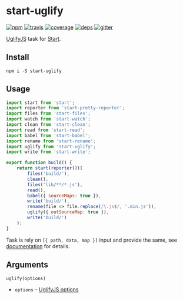 # start-uglify

[![npm](https://img.shields.io/npm/v/start-uglify.svg?style=flat-square)](https://www.npmjs.com/package/start-uglify)
[![travis](http://img.shields.io/travis/start-runner/uglify.svg?style=flat-square)](https://travis-ci.org/start-runner/uglify)
[![coverage](https://img.shields.io/codecov/c/github/start-runner/uglify.svg?style=flat-square)](https://codecov.io/github/start-runner/uglify)
[![deps](https://img.shields.io/gemnasium/start-runner/uglify.svg?style=flat-square)](https://gemnasium.com/start-runner/uglify)
[![gitter](https://img.shields.io/badge/gitter-join_chat_%E2%86%92-00d06f.svg?style=flat-square)](https://gitter.im/start-runner/start)

[UglifyJS](http://lisperator.net/uglifyjs/) task for [Start](https://github.com/start-runner/start).

## Install

```
npm i -S start-uglify
```

## Usage

```js
import start from 'start';
import reporter from 'start-pretty-reporter';
import files from 'start-files';
import watch from 'start-watch';
import clean from 'start-clean';
import read from 'start-read';
import babel from 'start-babel';
import rename from 'start-rename';
import uglify from 'start-uglify';
import write from 'start-write';

export function build() {
    return start(reporter())(
        files('build/'),
        clean(),
        files('lib/**/*.js'),
        read(),
        babel({ sourceMaps: true }),
        write('build/'),
        rename(file => file.replace(/\.js$/, '.min.js')),
        uglify({ outSourceMap: true }),
        write('build/')
    );
}
```

Task is rely on `[{ path, data, map }]` input and provide the same, see [documentation](https://github.com/start-runner/start#readme) for details.

## Arguments

`uglify(options)`

* `options` – [UglifyJS options](https://github.com/mishoo/UglifyJS2#the-simple-way)
